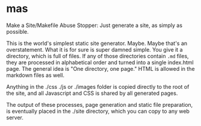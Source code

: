# mas

Make a Site/Makefile Abuse Stopper: Just generate a site, as simply as possible.

This is the world's simplest static site generator. Maybe. Maybe that's an
overstatement. What it is for sure is super damned simple. You give it a
directory, which is full of files. If any of those directories contain ```.md```
files, they are processed in alphabetical order and turned into a single
index.html page. The general idea is "One directory, one page." HTML is allowed
in the markdown files as well.

Anything in the ./css ./js or ./images folder is copied directly to the root of
the site, and all Javascript and CSS is shared by all generated pages.

The output of these processes, page generation and static file preparation, is
eventually placed in the ./site directory, which you can copy to any web server.